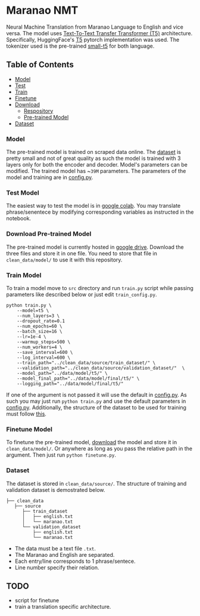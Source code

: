 # Maranao NMT
Neural Machine Translation from Maranao Language to English and vice versa.
The model uses  [Text-To-Text Transfer Transformer (T5)](https://arxiv.org/abs/1910.10683) architecture.
Specifically, HuggingFace's [T5](https://huggingface.co/transformers/model_doc/t5.html) pytorch implementation was used.
The tokenizer used is the pre-trained [small-t5](https://huggingface.co/t5-small) for both language.

## Table of Contents

* [Model](#model)
* [Test](#test-model)
* [Train](#train-model)
* [Finetune](#finetune-model)
* [Download](#download)
    * [Respository](#download-repository)
    * [Pre-trained Model](#download-model)
* [Dataset](#dataset)

### Model

The pre-trained model is trained on scraped data online.
The [dataset](clean_data/source) is pretty small and not of great quality as such the model is trained with 3 layers only for both the encoder and decoder.
Model's parameters can be modified. The trained model has  ~`39M` parameters.
The parameters of the model and training are in [config.py](#src/config.py).

### Test Model
The easiest way to test the model is in [google colab](https://colab.research.google.com/drive/1zC4J25X7smDdEEse7Tt2gxzIE-vbNVWG?usp=sharing).
You may translate phrase/senentece by modifying corresponding variables as instructed in the notebook.

### Download Pre-trained Model <div id='download'> </div>
The pre-trained model is currently hosted in [google drive](https://drive.google.com/drive/folders/1be4kGVViFSPMh2ZnhJ_gxyWXrmMVolGd).
Download the three files and store it in one file.
You need to store that file in `clean_data/model/` to use it with this repository.

### Train Model
To train a model move to `src` directory and run `train.py` script while passing parameters like described below or just edit `train_config.py`.
```
python train.py \
    --model=t5 \
    --num_layers=3 \
    --dropout_rate=0.1
    --num_epochs=60 \
    --batch_size=16 \
    --lr=1e-4 \
    --warmup_steps=500 \
    --num_workers=4 \
    --save_interval=600 \
    --log_interval=600 \
    --train_path="../clean_data/source/train_dataset/" \
    --validation_path="../clean_data/source/validation_dataset/"  \
    --model_path="../data/model/t5/" \
    --model_final_path="../data/model/final/t5/" \
    --logging_path="../data/model/final/t5/"
```
If one of the argument is not passed it will use the default in [config.py](src/config.py).
As such you may just run `python train.py` and use the default parameters in [config.py](src/config.py).
Additionally, the structure of the dataset to be used for training must follow [this](#dataset).

### Finetune Model
To finetune the pre-trained model, [download](#download) the model and store it in `clean_data/model/`.
Or anywhere as long as you pass the relative path in the argument. Then just run `python finetune.py`.

### Dataset
The dataset is stored in `clean_data/source/`. The structure of training and validation dataset is demostrated below.
``````
├── clean_data
   ├── source
      ├── train_dataset
      │   ├── english.txt
      │   └── maranao.txt
      └── validation_dataset
          ├── english.txt
          └── maranao.txt
``````
* The data must be a text file `.txt`. 
* The Maranao and English are separated.
* Each entry/line corresponds to 1 phrase/sentece.
* Line number specify their relation.

## TODO
* script for finetune
* train a translation specific architecture.
